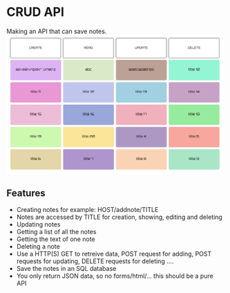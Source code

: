 # CRUD API
Making an API that can save notes.
![screenshot01](https://raw.githubusercontent.com/SeppeVerhavert/becode-database-api/master/assets/img/api.png)

## Features
- Creating notes for example: HOST/addnote/TITLE
- Notes are accessed by TITLE for creation, showing, editing and deleting
- Updating notes
- Getting a list of all the notes
- Getting the text of one note
- Deleting a note
- Use a HTTP(S) GET to retreive data, POST request for adding, POST requests for updating, DELETE requests for deleting ....
- Save the notes in an SQL database
- You only return JSON data, so no forms/html/... this should be a pure API

